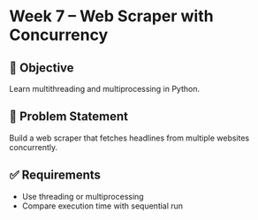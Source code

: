 # Week 7 – Web Scraper with Concurrency

## 🎯 Objective
Learn multithreading and multiprocessing in Python.

## 📌 Problem Statement
Build a web scraper that fetches headlines from multiple websites concurrently.

## ✅ Requirements
- Use threading or multiprocessing
- Compare execution time with sequential run
